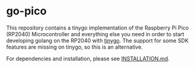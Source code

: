 # go-pico

This repository contains a tinygo implementation of the  Raspberry Pi Pico (RP2040) Microcontroller
and everything else you need in order to start developing golang on the 
RP2040  with [tinygo](https://tinygo.org/). The support for some SDK features are missing on tinygo,
so this is an alternative.

For dependencies and installation, please see [INSTALLATION.md](doc/INSTALLATION.md).

